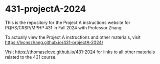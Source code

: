 # 431-projectA-2024

This is the repository for the Project A instructions website for PQHS/CRSP/MPHP 431 in Fall 2024 with Professor Zhang

To actually view the Project A instructions and other materials, visit  https://lyonszhang.github.io/431-projectA-2024/

Visit https://thomaselove.github.io/431-2024 for links to all other materials related to the 431 course.